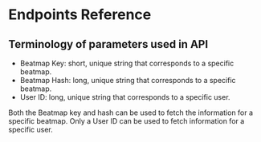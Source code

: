 # Endpoints Reference

## Terminology of parameters used in API
* Beatmap Key: short, unique string that corresponds to a specific beatmap. 
* Beatmap Hash: long, unique string that corresponds to a specific beatmap. 
* User ID: long, unique string that corresponds to a specific user. 

Both the Beatmap key and hash can be used to fetch the information for a specific beatmap. Only a User ID can be used to fetch information for a specific user.
